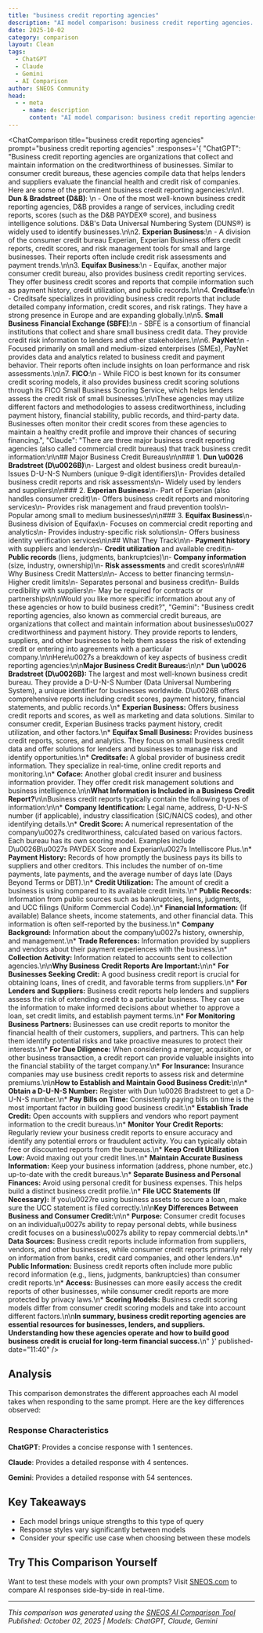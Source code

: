 ```yaml
---
title: "business credit reporting agencies"
description: "AI model comparison: business credit reporting agencies..."
date: 2025-10-02
category: comparison
layout: Clean
tags:
  - ChatGPT
  - Claude
  - Gemini
  - AI Comparison
author: SNEOS Community
head:
  - - meta
    - name: description
      content: "AI model comparison: business credit reporting agencies..."
---
```


<ChatComparison
  title="business credit reporting agencies"
  prompt="business credit reporting agencies"
  :responses='{
    "ChatGPT": "Business credit reporting agencies are organizations that collect and maintain information on the creditworthiness of businesses. Similar to consumer credit bureaus, these agencies compile data that helps lenders and suppliers evaluate the financial health and credit risk of companies. Here are some of the prominent business credit reporting agencies:\n\n1. **Dun & Bradstreet (D&B)**: \n   - One of the most well-known business credit reporting agencies, D&B provides a range of services, including credit reports, scores (such as the D&B PAYDEX® score), and business intelligence solutions. D&B's Data Universal Numbering System (DUNS®) is widely used to identify businesses.\n\n2. **Experian Business**:\n   - A division of the consumer credit bureau Experian, Experian Business offers credit reports, credit scores, and risk management tools for small and large businesses. Their reports often include credit risk assessments and payment trends.\n\n3. **Equifax Business**:\n   - Equifax, another major consumer credit bureau, also provides business credit reporting services. They offer business credit scores and reports that compile information such as payment history, credit utilization, and public records.\n\n4. **Creditsafe**:\n   - Creditsafe specializes in providing business credit reports that include detailed company information, credit scores, and risk ratings. They have a strong presence in Europe and are expanding globally.\n\n5. **Small Business Financial Exchange (SBFE)**:\n   - SBFE is a consortium of financial institutions that collect and share small business credit data. They provide credit risk information to lenders and other stakeholders.\n\n6. **PayNet**:\n   - Focused primarily on small and medium-sized enterprises (SMEs), PayNet provides data and analytics related to business credit and payment behavior. Their reports often include insights on loan performance and risk assessments.\n\n7. **FICO**:\n   - While FICO is best known for its consumer credit scoring models, it also provides business credit scoring solutions through its FICO Small Business Scoring Service, which helps lenders assess the credit risk of small businesses.\n\nThese agencies may utilize different factors and methodologies to assess creditworthiness, including payment history, financial stability, public records, and third-party data. Businesses often monitor their credit scores from these agencies to maintain a healthy credit profile and improve their chances of securing financing.",
    "Claude": "There are three major business credit reporting agencies (also called commercial credit bureaus) that track business credit information:\n\n## Major Business Credit Bureaus\n\n### 1. **Dun \u0026 Bradstreet (D\u0026B)**\n- Largest and oldest business credit bureau\n- Issues D-U-N-S Numbers (unique 9-digit identifiers)\n- Provides detailed business credit reports and risk assessments\n- Widely used by lenders and suppliers\n\n### 2. **Experian Business**\n- Part of Experian (also handles consumer credit)\n- Offers business credit reports and monitoring services\n- Provides risk management and fraud prevention tools\n- Popular among small to medium businesses\n\n### 3. **Equifax Business**\n- Business division of Equifax\n- Focuses on commercial credit reporting and analytics\n- Provides industry-specific risk solutions\n- Offers business identity verification services\n\n## What They Track\n\n- **Payment history** with suppliers and lenders\n- **Credit utilization** and available credit\n- **Public records** (liens, judgments, bankruptcies)\n- **Company information** (size, industry, ownership)\n- **Risk assessments** and credit scores\n\n## Why Business Credit Matters\n\n- Access to better financing terms\n- Higher credit limits\n- Separates personal and business credit\n- Builds credibility with suppliers\n- May be required for contracts or partnerships\n\nWould you like more specific information about any of these agencies or how to build business credit?",
    "Gemini": "Business credit reporting agencies, also known as commercial credit bureaus, are organizations that collect and maintain information about businesses\u0027 creditworthiness and payment history. They provide reports to lenders, suppliers, and other businesses to help them assess the risk of extending credit or entering into agreements with a particular company.\n\nHere\u0027s a breakdown of key aspects of business credit reporting agencies:\n\n**Major Business Credit Bureaus:**\n\n*   **Dun \u0026 Bradstreet (D\u0026B):** The largest and most well-known business credit bureau.  They provide a D-U-N-S Number (Data Universal Numbering System), a unique identifier for businesses worldwide. D\u0026B offers comprehensive reports including credit scores, payment history, financial statements, and public records.\n*   **Experian Business:** Offers business credit reports and scores, as well as marketing and data solutions.  Similar to consumer credit, Experian Business tracks payment history, credit utilization, and other factors.\n*   **Equifax Small Business:** Provides business credit reports, scores, and analytics. They focus on small business credit data and offer solutions for lenders and businesses to manage risk and identify opportunities.\n*   **Creditsafe:** A global provider of business credit information. They specialize in real-time, online credit reports and monitoring.\n*   **Coface:** Another global credit insurer and business information provider. They offer credit risk management solutions and business intelligence.\n\n**What Information is Included in a Business Credit Report?**\n\nBusiness credit reports typically contain the following types of information:\n\n*   **Company Identification:**  Legal name, address, D-U-N-S number (if applicable), industry classification (SIC/NAICS codes), and other identifying details.\n*   **Credit Score:** A numerical representation of the company\u0027s creditworthiness, calculated based on various factors. Each bureau has its own scoring model. Examples include D\u0026B\u0027s PAYDEX Score and Experian\u0027s Intelliscore Plus.\n*   **Payment History:** Records of how promptly the business pays its bills to suppliers and other creditors.  This includes the number of on-time payments, late payments, and the average number of days late (Days Beyond Terms or DBT).\n*   **Credit Utilization:** The amount of credit a business is using compared to its available credit limits.\n*   **Public Records:**  Information from public sources such as bankruptcies, liens, judgments, and UCC filings (Uniform Commercial Code).\n*   **Financial Information:** (If available) Balance sheets, income statements, and other financial data.  This information is often self-reported by the business.\n*   **Company Background:**  Information about the company\u0027s history, ownership, and management.\n*   **Trade References:**  Information provided by suppliers and vendors about their payment experiences with the business.\n*   **Collection Activity:** Information related to accounts sent to collection agencies.\n\n**Why Business Credit Reports Are Important:**\n\n*   **For Businesses Seeking Credit:** A good business credit report is crucial for obtaining loans, lines of credit, and favorable terms from suppliers.\n*   **For Lenders and Suppliers:**  Business credit reports help lenders and suppliers assess the risk of extending credit to a particular business.  They can use the information to make informed decisions about whether to approve a loan, set credit limits, and establish payment terms.\n*   **For Monitoring Business Partners:** Businesses can use credit reports to monitor the financial health of their customers, suppliers, and partners. This can help them identify potential risks and take proactive measures to protect their interests.\n*   **For Due Diligence:** When considering a merger, acquisition, or other business transaction, a credit report can provide valuable insights into the financial stability of the target company.\n*   **For Insurance:**  Insurance companies may use business credit reports to assess risk and determine premiums.\n\n**How to Establish and Maintain Good Business Credit:**\n\n*   **Obtain a D-U-N-S Number:** Register with Dun \u0026 Bradstreet to get a D-U-N-S number.\n*   **Pay Bills on Time:**  Consistently paying bills on time is the most important factor in building good business credit.\n*   **Establish Trade Credit:**  Open accounts with suppliers and vendors who report payment information to the credit bureaus.\n*   **Monitor Your Credit Reports:**  Regularly review your business credit reports to ensure accuracy and identify any potential errors or fraudulent activity.  You can typically obtain free or discounted reports from the bureaus.\n*   **Keep Credit Utilization Low:**  Avoid maxing out your credit lines.\n*   **Maintain Accurate Business Information:**  Keep your business information (address, phone number, etc.) up-to-date with the credit bureaus.\n*   **Separate Business and Personal Finances:**  Avoid using personal credit for business expenses. This helps build a distinct business credit profile.\n*   **File UCC Statements (If Necessary):** If you\u0027re using business assets to secure a loan, make sure the UCC statement is filed correctly.\n\n**Key Differences Between Business and Consumer Credit:**\n\n*   **Purpose:** Consumer credit focuses on an individual\u0027s ability to repay personal debts, while business credit focuses on a business\u0027s ability to repay commercial debts.\n*   **Data Sources:** Business credit reports include information from suppliers, vendors, and other businesses, while consumer credit reports primarily rely on information from banks, credit card companies, and other lenders.\n*   **Public Information:** Business credit reports often include more public record information (e.g., liens, judgments, bankruptcies) than consumer credit reports.\n*   **Access:** Businesses can more easily access the credit reports of other businesses, while consumer credit reports are more protected by privacy laws.\n*   **Scoring Models:** Business credit scoring models differ from consumer credit scoring models and take into account different factors.\n\n**In summary, business credit reporting agencies are essential resources for businesses, lenders, and suppliers. Understanding how these agencies operate and how to build good business credit is crucial for long-term financial success.**\n"
  }'
  published-date="11:40"
/>

## Analysis

This comparison demonstrates the different approaches each AI model takes when responding to the same prompt. Here are the key differences observed:

### Response Characteristics

**ChatGPT**: Provides a concise response with 1 sentences. 

**Claude**: Provides a detailed response with 4 sentences. 

**Gemini**: Provides a detailed response with 54 sentences. 

## Key Takeaways

- Each model brings unique strengths to this type of query
- Response styles vary significantly between models
- Consider your specific use case when choosing between these models

## Try This Comparison Yourself

Want to test these models with your own prompts? Visit [SNEOS.com](https://sneos.com) to compare AI responses side-by-side in real-time.

---

*This comparison was generated using the [SNEOS AI Comparison Tool](https://sneos.com)*
*Published: October 02, 2025 | Models: ChatGPT, Claude, Gemini*
